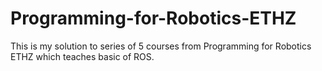 # Programming-for-Robotics-ETHZ
This is my solution to series of 5 courses from Programming for Robotics ETHZ which teaches basic of ROS.

